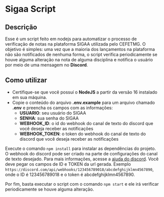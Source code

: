# Sigaa Script

## Descrição
Esse é um script feito em nodejs para automatizar o processo de verificação de notas na plataforma SIGAA utilizada pelo
CEFETMG. O objetivo é simples: uma vez que a maioria dos lançamentos na plataforma não são notificados de nenhuma forma,
o script verifica periodicamente se houve alguma alteração na nota de alguma disciplina e notifica o usuário
por meio de uma mensagem no **Discord**.

## Como utilizar
* Certifique-se que você possuí o **NodeJS** a partir da versão 16 instalado em sua máquina.
* Copie o conteúdo do arquivo **.env.example** para um arquivo chamado **.env** e preencha os campos com as informações:
    * **USUARIO**: seu usuário do SIGAA
    * **SENHA**: sua senha do SIGAA
    * **WEBHOOK_ID**: o id do webhook do canal de texto do discord que você deseja receber as notificações
    * **WEBHOOK_TOKEN**: o token do webhook do canal de texto do discord que você deseja receber as notificações
  
Execute o comando `npm install` para instalar as dependências do projeto. O webhook do discord pode ser criado
na parte de configurações do canal de texto desejado. Para mais informações, acesse a [ajuda do discord](https://support.discord.com/hc/en-us/articles/228383668-Intro-to-Webhooks).
Você deve pegar os campos de ID e TOKEN da url gerada. Exemplo
`https://discord.com/api/webhooks/123456789018/abcdefghijklmn4567890`, onde o ID é
123456789018 e o token é abcdefghijklmn4567890.

Por fim, basta executar o script com o comando `npm start` e ele irá verificar periodicamente se houve alguma alteração.
